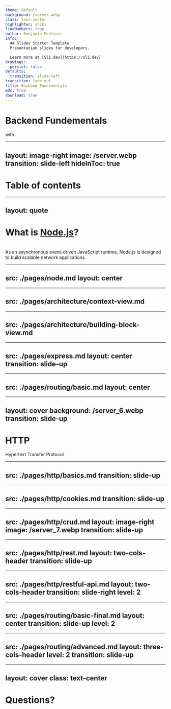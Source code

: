 ```yaml
---
theme: default
background: /server.webp
class: text-center
highlighter: shiki
lineNumbers: true
author: Benjamin Montazer
info: |
  ## Slidev Starter Template
  Presentation slides for developers.

  Learn more at [Sli.dev](https://sli.dev)
drawings:
  persist: false
defaults:
  transition: slide-left
transition: fade-out
title: Backend Fundementals
mdc: true
download: true
---
```


# Backend Fundementals

with

<div>
  <devicon-plain:nodejs-wordmark class="w-56 h-56" />
</div>

<!--
The last comment block of each slide will be treated as slide notes. It will be visible and editable in Presenter Mode along with the slide. [Read more in the docs](https://sli.dev/guide/syntax.html#notes)
-->

---
layout: image-right
image: /server.webp
transition: slide-left
hideInToc: true
---

# Table of contents

<Toc maxDepth="1"></Toc>

---
layout: quote
---

# What is [Node.js](https://nodejs.org/en/about)?

<br/>

<div class="flex items-center py-4 border-y border-indigo-400 overflow-hidden">
  <raphael:quote class="w-50 h-20 text-indigo-400 -translate-y-8" />

  <div class="max-w-[60ch] text-2xl text-center">
    As an <span class="text-sky-400">asynchronous</span> <span class="text-orange-300">event-driven</span> <span class="text-indigo-400">JavaScript runtime</span>, Node.js is designed to build <span class="text-teal-400">scalable network applications</span>.
  </div>
  <raphael:quote class="w-50 h-20 text-indigo-400 rotate-180 translate-y-8" />
</div>

<!--
You can have `style` tag in markdown to override the style for the current page.
Learn more: https://sli.dev/guide/syntax#embedded-styles
-->

<!--
Here is another comment.
-->

---
src: ./pages/node.md
layout: center
---



---
src: ./pages/architecture/context-view.md
---



---
src: ./pages/architecture/building-block-view.md
---



---
src: ./pages/express.md
layout: center
transition: slide-up
---



---
src: ./pages/routing/basic.md
layout: center
---



---
layout: cover
background: /server_6.webp
transition: slide-up
---

<div class="flex flex-col items-center">

# HTTP

Hypertext Transfer Protocol

</div>



---
src: ./pages/http/basics.md
transition: slide-up
---



---
src: ./pages/http/cookies.md
transition: slide-up
---



---
src: ./pages/http/crud.md
layout: image-right
image: /server_7.webp
transition: slide-up
---



---
src: ./pages/http/rest.md
layout: two-cols-header
transition: slide-up
---



---
src: ./pages/http/restful-api.md
layout: two-cols-header
transition: slide-right
level: 2
---



---
src: ./pages/routing/basic-final.md
layout: center
transition: slide-up
level: 2
---


---
src: ./pages/routing/advanced.md
layout: three-cols-header
level: 2
transition: slide-up
---



---
layout: cover
class: text-center
---

# Questions?
